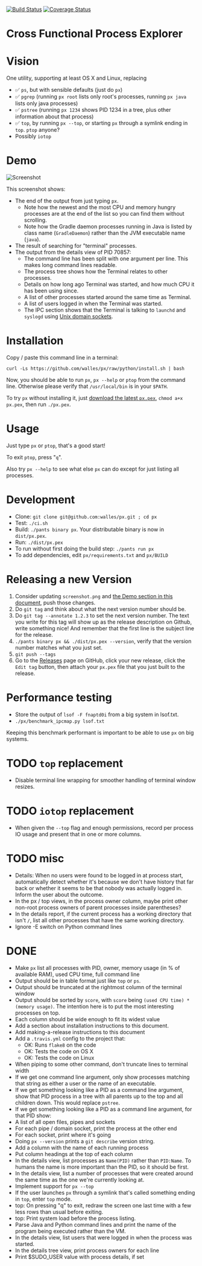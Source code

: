 [![Build Status](https://travis-ci.org/walles/px.svg?branch=python)](https://travis-ci.org/walles/px)
[![Coverage Status](https://coveralls.io/repos/github/walles/px/badge.svg?branch=python)](https://coveralls.io/github/walles/px?branch=python)

# Cross Functional Process Explorer

# Vision
One utility, supporting at least OS X and Linux, replacing
* :white_check_mark: `ps`, but with sensible defaults (just do `px`)
* :white_check_mark: `pgrep` (running `px root` lists only root's processes,
running `px java` lists only java processes)
* :white_check_mark: `pstree` (running `px 1234` shows PID 1234 in a tree, plus
other information about that process)
* :white_check_mark: `top`, by running `px --top`, or starting `px` through a
symlink ending in `top`. `ptop` anyone?
* Possibly `iotop`

# Demo
![Screenshot](https://raw.githubusercontent.com/walles/px/python/screenshot.png)

This screenshot shows:
* The end of the output from just typing `px`.
  * Note how the newest and the most CPU and memory hungry processes are at the
  end of the list so you can find them without scrolling.
  * Note how the Gradle daemon processes running in Java is listed by class name
  (`GradleDaemon`) rather than the JVM executable name (`java`).
* The result of searching for "terminal" processes.
* The output from the details view of PID 70857:
  * The command line has been split with one argument per line. This makes long
  command lines readable.
  * The process tree shows how the Terminal relates to other processes.
  * Details on how long ago Terminal was started, and how much CPU it has been
  using since.
  * A list of other processes started around the same time as Terminal.
  * A list of users logged in when the Terminal was started.
  * The IPC section shows that the Terminal is talking to `launchd` and
  `syslogd` using
  [Unix domain sockets](https://en.wikipedia.org/wiki/Unix_domain_socket).

# Installation
Copy / paste this command line in a terminal:
```
curl -Ls https://github.com/walles/px/raw/python/install.sh | bash
```
Now, you should be able to run `px`, `px --help` or `ptop` from the command
line. Otherwise please verify that `/usr/local/bin` is in your `$PATH`.

To try `px` without installing it, just [download the latest
`px.pex`](https://github.com/walles/px/releases/latest),
`chmod a+x px.pex`, then run `./px.pex`.

# Usage
Just type `px` or `ptop`, that's a good start!

To exit `ptop`, press "`q`".

Also try `px --help` to see what else `px` can do except for just listing all
processes.

# Development
* Clone: `git clone git@github.com:walles/px.git ; cd px`
* Test: `./ci.sh`
* Build: `./pants binary px`. Your distributable binary is now in `dist/px.pex`.
* Run: `./dist/px.pex`
* To run without first doing the build step: `./pants run px`
* To add dependencies, edit `px/requirements.txt` and `px/BUILD`

# Releasing a new Version
1. Consider updating `screenshot.png` and [the Demo section in this
document](#demo), push those changes.
2. Do `git tag` and think about what the next version number should be.
3. Do ```git tag --annotate 1.2.3``` to set the next version number. The
text you write for this tag will show up as the release description on Github,
write something nice! And remember that the first line is the subject line for
the release.
4. `./pants binary px && ./dist/px.pex --version`, verify that the version
number matches what you just set.
5. `git push --tags`
6. Go to the [Releases](https://github.com/walles/px/releases) page on GitHub,
click your new release, click the `Edit tag` button, then attach your `px.pex`
file that you just built to the release.

# Performance testing
* Store the output of `lsof -F fnaptd0i` from a big system in lsof.txt.
* `./px/benchmark_ipcmap.py lsof.txt`

Keeping this benchmark performant is important to be able to use `px` on big
systems.

# TODO `top` replacement
* Disable terminal line wrapping for smoother handling of terminal window
resizes.

# TODO `iotop` replacement
* When given the `--top` flag and enough permissions, record per process IO
usage and present that in one or more columns.

# TODO misc
* Details: When no users were found to be logged in at process start,
automatically detect whether it's because we don't have history that far back or
whether it seems to be that nobody was actually logged in. Inform the user about
the outcome.
* In the px / top views, in the process owner column, maybe print other non-root
process owners of parent processes inside parentheses?
* In the details report, if the current process has a working directory that
isn't `/`, list all other processes that have the same working directory.
* Ignore -E switch on Python command lines


# DONE
* Make `px` list all processes with PID, owner, memory usage (in % of available
RAM), used CPU time, full command line
* Output should be in table format just like `top` or `ps`.
* Output should be truncated at the rightmost column of the terminal window
* Output should be sorted by `score`, with `score` being `(used CPU time) *
(memory usage)`. The intention here is to put the most interesting processes on
top.
* Each column should be wide enough to fit its widest value
* Add a section about installation instructions to this document.
* Add making-a-release instructions to this document
* Add a `.travis.yml` config to the project that:
  * OK: Runs `flake8` on the code
  * OK: Tests the code on OS X
  * OK: Tests the code on Linux
* When piping to some other command, don't truncate lines to terminal width
* If we get one command line argument, only show processes matching that string
as either a user or the name of an executable.
* If we get something looking like a PID as a command line argument, show that
PID process in a tree with all parents up to the top and all children down. This
would replace `pstree`.
* If we get something looking like a PID as a command line argument, for that
PID show:
 * A list of all open files, pipes and sockets
 * For each pipe / domain socket, print the process at the other end
 * For each socket, print where it's going
* Doing `px --version` prints a `git describe` version string.
* Add a column with the name of each running process
* Put column headings at the top of each column
* In the details view, list processes as `Name(PID)` rather than `PID:Name`.
To humans the name is more important than the PID, so it should be first.
* In the details view, list a number of processes that were created around the
same time as the one we're currently looking at.
* Implement support for `px --top`
* If the user launches `px` through a symlink that's called something ending in
`top`, enter `top` mode.
* top: On pressing "q" to exit, redraw the screen one last time with a few less
rows than usual before exiting.
* top: Print system load before the process listing.
* Parse Java and Python command lines and print the name of the program being
executed rather than the VM.
* In the details view, list users that were logged in when the process was
started.
* In the details tree view, print process owners for each line
* Print $SUDO_USER value with process details, if set
